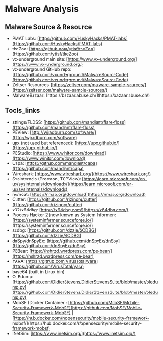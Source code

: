 # Malware Analysis

## Malware Source & Resource

* PMAT Labs: [https://github.com/HuskyHacks/PMAT-labs](https://github.com/HuskyHacks/PMAT-labs)
* theZoo: [https://github.com/ytisf/theZoo](https://github.com/ytisf/theZoo)
* vx-underground main site: [https://www.vx-underground.org/](https://www.vx-underground.org/)
* vx-underground GitHub repo: [https://github.com/vxunderground/MalwareSourceCode](https://github.com/vxunderground/MalwareSourceCode)
* Zeltser Resources: [https://zeltser.com/malware-sample-sources/](https://zeltser.com/malware-sample-sources/)
* MalwareBazaar: [https://bazaar.abuse.ch/](https://bazaar.abuse.ch/)

## Tools\_links

* strings/FLOSS: [https://github.com/mandiant/flare-floss](https://github.com/mandiant/flare-floss)
* PEView: [http://wjradburn.com/software/](http://wjradburn.com/software)
* upx (not used but referenced): [https://upx.github.io/](https://upx.github.io/)
* PEStudio: [https://www.winitor.com/download](https://www.winitor.com/download)
* Capa: [https://github.com/mandiant/capa](https://github.com/mandiant/capa)
* Wireshark: [https://www.wireshark.org/](https://www.wireshark.org/)
* Sysinternals (Procmon, TCPView): [https://learn.microsoft.com/en-us/sysinternals/downloads/](https://learn.microsoft.com/en-us/sysinternals/downloads)
* nc/ncat: [https://nmap.org/download](https://nmap.org/download)
* Cutter: [https://github.com/rizinorg/cutter](https://github.com/rizinorg/cutter)
* x32/x64dbg: [https://x64dbg.com/](https://x64dbg.com/)
* Process Hacker 2 (now known as System Informer): [https://systeminformer.sourceforge.io/](https://systeminformer.sourceforge.io/)
* scdbg: [https://github.com/dzzie/SCDBG](https://github.com/dzzie/SCDBG)
* dnSpy/dnSpyEx: [https://github.com/dnSpyEx/dnSpy](https://github.com/dnSpyEx/dnSpy)
* PEBear: [https://hshrzd.wordpress.com/pe-bear/](https://hshrzd.wordpress.com/pe-bear)
* YARA: [https://github.com/VirusTotal/yara](https://github.com/VirusTotal/yara)
* base64 (built in Linux bin)
* OLEdump: [https://github.com/DidierStevens/DidierStevensSuite/blob/master/oledump.py](https://github.com/DidierStevens/DidierStevensSuite/blob/master/oledump.py)
* MobSF (Docker Container): [https://github.com/MobSF/Mobile-Security-Framework-MobSF](https://github.com/MobSF/Mobile-Security-Framework-MobSF) | [https://hub.docker.com/r/opensecurity/mobile-security-framework-mobsf/](https://hub.docker.com/r/opensecurity/mobile-security-framework-mobsf)
* INetSim: [https://www.inetsim.org/](https://www.inetsim.org/)
